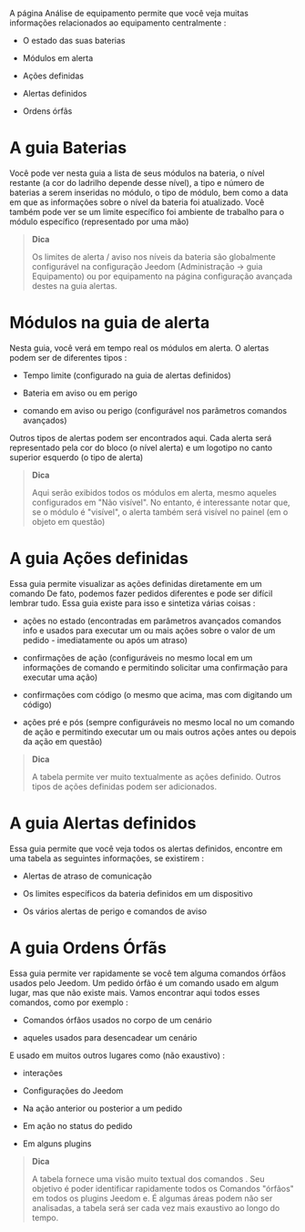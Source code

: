 A página Análise de equipamento permite que você veja muitas informações
relacionados ao equipamento centralmente :

-   O estado das suas baterias

-   Módulos em alerta

-   Ações definidas

-   Alertas definidos

-   Ordens órfãs

A guia Baterias 
==================

Você pode ver nesta guia a lista de seus módulos na bateria,
o nível restante (a cor do ladrilho depende desse nível), a
tipo e número de baterias a serem inseridas no módulo, o tipo de
módulo, bem como a data em que as informações sobre o nível da bateria
foi atualizado. Você também pode ver se um limite específico foi
ambiente de trabalho para o módulo específico (representado por uma mão)

> **Dica**
>
> Os limites de alerta / aviso nos níveis da bateria são
> globalmente configurável na configuração Jeedom
> (Administração → guia Equipamento) ou por equipamento na página
> configuração avançada destes na guia alertas.

Módulos na guia de alerta 
==========================

Nesta guia, você verá em tempo real os módulos em alerta. O
alertas podem ser de diferentes tipos :

-   Tempo limite (configurado na guia de alertas definidos)

-   Bateria em aviso ou em perigo

-   comando em aviso ou perigo (configurável nos parâmetros
    comandos avançados)

Outros tipos de alertas podem ser encontrados aqui.
Cada alerta será representado pela cor do bloco (o nível
alerta) e um logotipo no canto superior esquerdo (o tipo de alerta)

> **Dica**
>
> Aqui serão exibidos todos os módulos em alerta, mesmo aqueles configurados em
> "Não visível". No entanto, é interessante notar que, se o módulo
> é "visível", o alerta também será visível no painel (em
> o objeto em questão)

A guia Ações definidas 
=========================

Essa guia permite visualizar as ações definidas diretamente em um
comando De fato, podemos fazer pedidos diferentes e
pode ser difícil lembrar tudo. Essa guia existe para isso
e sintetiza várias coisas :

-   ações no estado (encontradas em parâmetros avançados
    comandos info e usados para executar um ou mais
    ações sobre o valor de um pedido - imediatamente ou após
    um atraso)

-   confirmações de ação (configuráveis no mesmo local em um
    informações de comando e permitindo solicitar uma confirmação para
    executar uma ação)

-   confirmações com código (o mesmo que acima, mas com
    digitando um código)

-   ações pré e pós (sempre configuráveis no mesmo local no
    um comando de ação e permitindo executar um ou mais outros
    ações antes ou depois da ação em questão)

> **Dica**
>
> A tabela permite ver muito textualmente as ações
> definido. Outros tipos de ações definidas podem ser adicionados.

A guia Alertas definidos 
=========================

Essa guia permite que você veja todos os alertas definidos,
encontre em uma tabela as seguintes informações, se existirem :

-   Alertas de atraso de comunicação

-   Os limites específicos da bateria definidos em um dispositivo

-   Os vários alertas de perigo e comandos de aviso

A guia Ordens Órfãs 
=============================

Essa guia permite ver rapidamente se você tem alguma
comandos órfãos usados pelo Jeedom. Um pedido
órfão é um comando usado em algum lugar, mas que não existe mais.
Vamos encontrar aqui todos esses comandos, como por exemplo :

-   Comandos órfãos usados no corpo de um cenário

-   aqueles usados para desencadear um cenário

E usado em muitos outros lugares como (não exaustivo) :

-   interações

-   Configurações do Jeedom

-   Na ação anterior ou posterior a um pedido

-   Em ação no status do pedido

-   Em alguns plugins

> **Dica**
>
> A tabela fornece uma visão muito textual dos comandos
> . Seu objetivo é poder identificar rapidamente todos os
> Comandos "órfãos" em todos os plugins Jeedom e. É
> algumas áreas podem não ser analisadas, a tabela será
> ser cada vez mais exaustivo ao longo do tempo.

